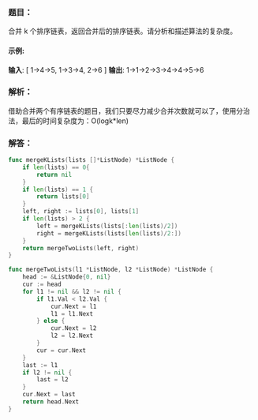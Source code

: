 ### 题目：

合并 k 个排序链表，返回合并后的排序链表。请分析和描述算法的复杂度。

#### 示例:

**输入**:
[
  1->4->5,
  1->3->4,
  2->6
]
**输出**: 1->1->2->3->4->4->5->6

### 解析：

借助合并两个有序链表的题目，我们只要尽力减少合并次数就可以了，使用分治法，最后的时间复杂度为：O(logk*len)

### 解答：

```go
func mergeKLists(lists []*ListNode) *ListNode {
    if len(lists) == 0{
        return nil
    }
	if len(lists) == 1 {
		return lists[0]
	}
	left, right := lists[0], lists[1]
	if len(lists) > 2 {
		left = mergeKLists(lists[:len(lists)/2])
		right = mergeKLists(lists[len(lists)/2:])
	}
	return mergeTwoLists(left, right)
}

func mergeTwoLists(l1 *ListNode, l2 *ListNode) *ListNode {
	head := &ListNode{0, nil}
	cur := head
	for l1 != nil && l2 != nil {
		if l1.Val < l2.Val {
			cur.Next = l1
			l1 = l1.Next
		} else {
			cur.Next = l2
			l2 = l2.Next
		}
		cur = cur.Next
	}
	last := l1
	if l2 != nil {
		last = l2
	}
	cur.Next = last
	return head.Next
}
```

